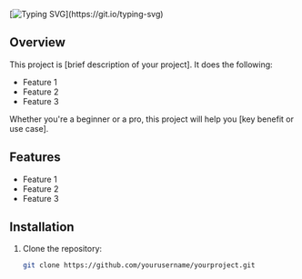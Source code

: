 

[![Typing SVG](https://readme-typing-svg.demolab.com/?lines=Hello,+There!+👋;Nice+to+meet+you!;This+is+Bhaskar...)](https://git.io/typing-svg)

## Overview

This project is [brief description of your project]. It does the following:
- Feature 1
- Feature 2
- Feature 3

Whether you're a beginner or a pro, this project will help you [key benefit or use case].

## Features
- Feature 1
- Feature 2
- Feature 3

## Installation

1. Clone the repository:
   ```bash
   git clone https://github.com/yourusername/yourproject.git
